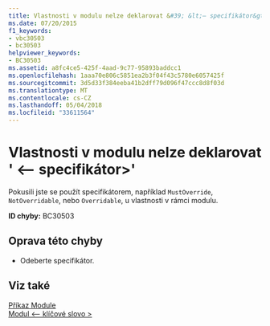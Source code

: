 ```yaml
---
title: Vlastnosti v modulu nelze deklarovat &#39; &lt;– specifikátor&gt;&#39;
ms.date: 07/20/2015
f1_keywords:
- vbc30503
- bc30503
helpviewer_keywords:
- BC30503
ms.assetid: a8fc4ce5-425f-4aad-9c77-95893baddcc1
ms.openlocfilehash: 1aaa70e806c5851ea2b3f04f43c5780e6057425f
ms.sourcegitcommit: 3d5d33f384eeba41b2dff79d096f47ccc8d8f03d
ms.translationtype: MT
ms.contentlocale: cs-CZ
ms.lasthandoff: 05/04/2018
ms.locfileid: "33611564"
---
```

# <a name="properties-in-a-module-cannot-be-declared-39ltspecifiergt39"></a>Vlastnosti v modulu nelze deklarovat &#39; &lt;– specifikátor&gt;&#39;
Pokusili jste se použít specifikátorem, například `MustOverride`, `NotOverridable`, nebo `Overridable`, u vlastnosti v rámci modulu.  
  
 **ID chyby:** BC30503  
  
## <a name="to-correct-this-error"></a>Oprava této chyby  
  
-   Odeberte specifikátor.  
  
## <a name="see-also"></a>Viz také  
 [Příkaz Module](../../visual-basic/language-reference/statements/module-statement.md)  
 [Modul \<– klíčové slovo >](../../visual-basic/language-reference/modifiers/module-keyword.md)
